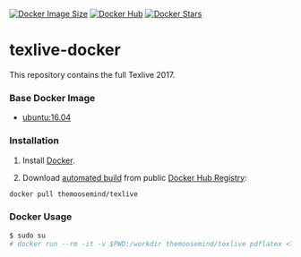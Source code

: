 [![Docker Image Size](https://images.microbadger.com/badges/image/themoosemind/texlive.svg)](https://microbadger.com/images/themoosemind/texlive)
[![Docker Hub](https://img.shields.io/docker/pulls/themoosemind/texlive.svg)](https://hub.docker.com/r/themoosemind/texlive/)
[![Docker Stars](https://img.shields.io/docker/stars/themoosemind/texlive.svg)](https://hub.docker.com/r/themoosemind/texlive/)

# texlive-docker

This repository contains the full Texlive 2017.

### Base Docker Image

* [ubuntu:16.04](https://registry.hub.docker.com/_/ubuntu/)

### Installation

1. Install [Docker](https://www.docker.com/).

2. Download [automated build](https://registry.hub.docker.com/u/themoosemind/texlive/) from public [Docker Hub Registry](https://registry.hub.docker.com/):

```bash
docker pull themoosemind/texlive
```

### Docker Usage

```bash
$ sudo su
# docker run --rm -it -v $PWD:/workdir themoosemind/texlive pdflatex <TEX_FILE>
```
